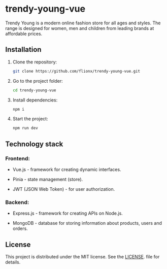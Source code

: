 # trendy-young-vue

Trendy Young is a modern online fashion store for all ages and styles. The range is designed for women, men and children from leading brands at affordable prices.

## Installation

1. Clone the repository:  
   ```bash
   git clone https://github.com/flionx/trendy-young-vue.git
2. Go to the project folder:
   ```bash
   cd trendy-young-vue
   ```
3. Install dependencies:
   ```bash
   npm i
   ```
3. Start the project:
   ```bash
   npm run dev
   ```

## Technology stack

### Frontend:

- Vue.js - framework for creating dynamic interfaces.

- Pinia - state management (store).

- JWT (JSON Web Token) - for user authorization.

### Backend:

- Express.js - framework for creating APIs on Node.js.

- MongoDB - database for storing information about products, users and orders.

## License  

This project is distributed under the MIT license. See the [LICENSE](LICENSE). file for details.

